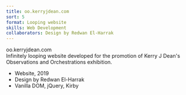 ```yaml
---
title: oo.kerryjdean.com
sort: 5
format: Looping website
skills: Web Development
collaborators: Design by Redwan El-Harrak
---
```

<div class="project-info">
<span class="name">oo.kerryjdean.com</span>
<div>
Infinitely looping website developed for the promotion of Kerry J Dean's Observations and Orchestrations exhibition.

- Website, 2019
- Design by Redwan El-Harrak
- Vanilla DOM, jQuery, Kirby
</div>
</div>

<dynamic-image filename="screenshots/oo-1.png" class="image-100w"></dynamic-image>
